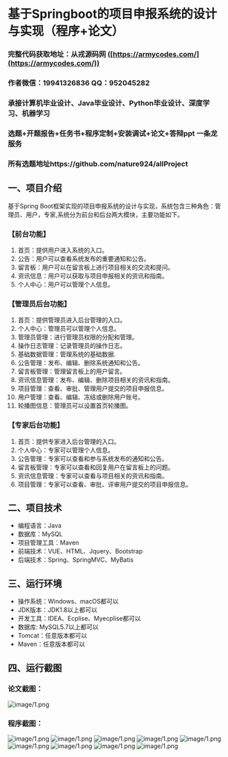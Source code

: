 基于Springboot的项目申报系统的设计与实现（程序+论文）
=
### 完整代码获取地址：从戎源码网 ([https://armycodes.com/](https://armycodes.com/))
### 作者微信：19941326836  QQ：952045282 
### 承接计算机毕业设计、Java毕业设计、Python毕业设计、深度学习、机器学习
### 选题+开题报告+任务书+程序定制+安装调试+论文+答辩ppt 一条龙服务
### 所有选题地址https://github.com/nature924/allProject

一、项目介绍
---
基于Spring Boot框架实现的项目申报系统的设计与实现，系统包含三种角色：管理员、用户，专家,系统分为前台和后台两大模块，主要功能如下。

### 【前台功能】

1. 首页：提供用户进入系统的入口。
2. 公告：用户可以查看系统发布的重要通知和公告。
3. 留言板：用户可以在留言板上进行项目相关的交流和提问。
4. 资讯信息：用户可以获取与项目申报相关的资讯和指南。
5. 个人中心：用户可以管理个人信息。

### 【管理员后台功能】

1. 首页：提供管理员进入后台管理的入口。
2. 个人中心：管理员可以管理个人信息。
3. 管理员管理：进行管理员权限的分配和管理。
4. 操作日志管理：记录管理员的操作日志。
5. 基础数据管理：管理系统的基础数据.
6. 公告管理：发布、编辑、删除系统通知和公告。
7. 留言板管理：管理留言板上的用户留言。
8. 资讯信息管理：发布、编辑、删除项目相关的资讯和指南。
9. 项目管理：查看、审批、管理用户提交的项目申报信息。
10. 用户管理：查看、编辑、冻结或删除用户账号。
11. 轮播图信息：管理员可以设置首页轮播图。

### 【专家后台功能】

1. 首页：提供专家进入后台管理的入口。
2. 个人中心：专家可以管理个人信息。
3. 公告管理：专家可以查看和参与系统发布的通知和公告。
4. 留言板管理：专家可以查看和回复用户在留言板上的问题。
5. 资讯信息管理：专家可以查看与项目相关的资讯和指南。
6. 项目管理：专家可以查看、审批、评审用户提交的项目申报信息。










二、项目技术
---
- 编程语言：Java
- 数据库：MySQL
- 项目管理工具：Maven
- 前端技术：VUE、HTML、Jquery、Bootstrap
- 后端技术：Spring、SpringMVC、MyBatis

三、运行环境
---
- 操作系统：Windows、macOS都可以
- JDK版本：JDK1.8以上都可以
- 开发工具：IDEA、Ecplise、Myecplise都可以
- 数据库: MySQL5.7以上都可以
- Tomcat：任意版本都可以
- Maven：任意版本都可以

四、运行截图
---
### 论文截图：
![image/1.png](limage/1.png)

### 程序截图：
![image/1.png](image/1.png)
![image/1.png](image/2.png)
![image/1.png](image/3.png)
![image/1.png](image/4.png)
![image/1.png](image/5.png)
![image/1.png](image/6.png)
![image/1.png](image/7.png)
![image/1.png](image/8.png)
![image/1.png](image/9.png)



